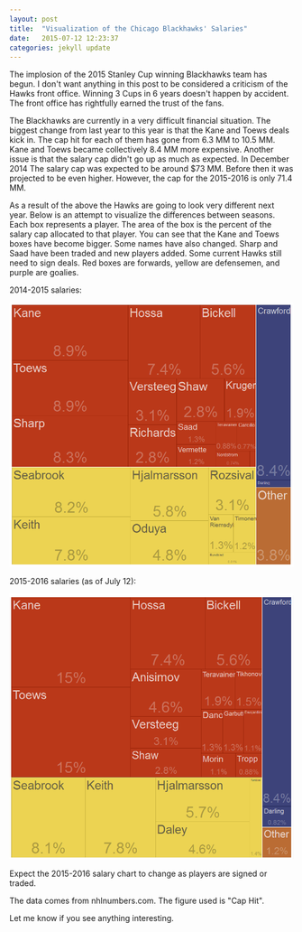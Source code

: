 ```yaml
---
layout: post
title:  "Visualization of the Chicago Blackhawks' Salaries"
date:   2015-07-12 12:23:37
categories: jekyll update
---
```


The implosion of the 2015 Stanley Cup winning Blackhawks team has begun. I don't want anything in this post to be considered a criticism of the Hawks front office. Winning 3 Cups in 6 years doesn't happen by accident. The front office has rightfully earned the trust of the fans.

The Blackhawks are currently in a very difficult financial situation. The biggest change from last year to this year is that the Kane and Toews deals kick in. The cap hit for each of them has gone from 6.3 MM to 10.5 MM. Kane and Toews became collectively 8.4 MM more expensive. Another issue is that the salary cap didn't go up as much as expected. In December 2014 The salary cap was expected to be around $73 MM. Before then it was projected to be even higher. However, the cap for the 2015-2016 is only 71.4 MM.

As a result of the above the Hawks are going to look very different next year. Below is an attempt to visualize the differences between seasons. Each box represents a player. The area of the box is the percent of the salary cap allocated to that player. You can see that the Kane and Toews boxes have become bigger. Some names have also changed. Sharp and Saad have been traded and new players added. Some current Hawks still need to sign deals.  Red boxes are forwards, yellow are defensemen, and purple are goalies.

2014-2015 salaries:

![alt tag](/Png/Blackhawks_treemap_14_15.png "Blackhawks treemap for the 2014-15 Season")

2015-2016 salaries (as of July 12):

![alt tag](/Png/Blackhawks_treemap_15_16.png "Blackhawks treemap for the 2015-16 Season")

Expect the 2015-2016 salary chart to change as players are signed or traded.

The data comes from nhlnumbers.com.  The figure used is "Cap Hit".

Let me know if you see anything interesting.